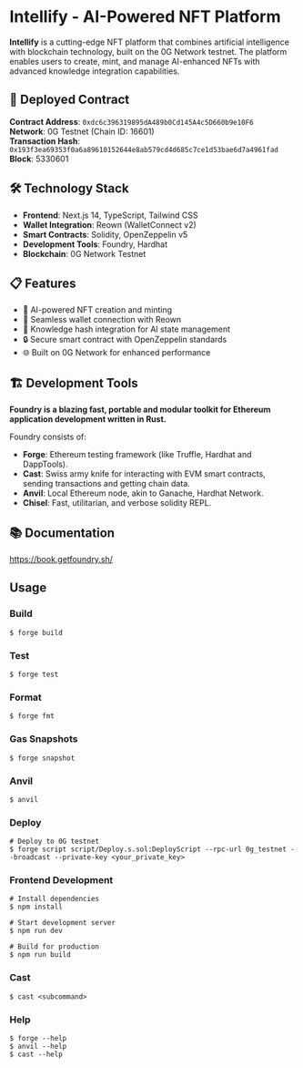 # Intellify - AI-Powered NFT Platform

**Intellify** is a cutting-edge NFT platform that combines artificial intelligence with blockchain technology, built on the 0G Network testnet. The platform enables users to create, mint, and manage AI-enhanced NFTs with advanced knowledge integration capabilities.

## 🚀 Deployed Contract

**Contract Address**: `0xdc6c396319895dA489b0Cd145A4c5D660b9e10F6`  
**Network**: 0G Testnet (Chain ID: 16601)  
**Transaction Hash**: `0x193f3ea69353f0a6a89610152644e8ab579cd4d685c7ce1d53bae6d7a4961fad`  
**Block**: 5330601  

## 🛠 Technology Stack

- **Frontend**: Next.js 14, TypeScript, Tailwind CSS
- **Wallet Integration**: Reown (WalletConnect v2)
- **Smart Contracts**: Solidity, OpenZeppelin v5
- **Development Tools**: Foundry, Hardhat
- **Blockchain**: 0G Network Testnet

## 📋 Features

- 🎨 AI-powered NFT creation and minting
- 🔗 Seamless wallet connection with Reown
- 🧠 Knowledge hash integration for AI state management
- 🔒 Secure smart contract with OpenZeppelin standards
- 🌐 Built on 0G Network for enhanced performance

## 🏗 Development Tools

**Foundry is a blazing fast, portable and modular toolkit for Ethereum application development written in Rust.**

Foundry consists of:

- **Forge**: Ethereum testing framework (like Truffle, Hardhat and DappTools).
- **Cast**: Swiss army knife for interacting with EVM smart contracts, sending transactions and getting chain data.
- **Anvil**: Local Ethereum node, akin to Ganache, Hardhat Network.
- **Chisel**: Fast, utilitarian, and verbose solidity REPL.

## 📚 Documentation

https://book.getfoundry.sh/

## Usage

### Build

```shell
$ forge build
```

### Test

```shell
$ forge test
```

### Format

```shell
$ forge fmt
```

### Gas Snapshots

```shell
$ forge snapshot
```

### Anvil

```shell
$ anvil
```

### Deploy

```shell
# Deploy to 0G testnet
$ forge script script/Deploy.s.sol:DeployScript --rpc-url 0g_testnet --broadcast --private-key <your_private_key>

```

### Frontend Development

```shell
# Install dependencies
$ npm install

# Start development server
$ npm run dev

# Build for production
$ npm run build
```

### Cast

```shell
$ cast <subcommand>
```

### Help

```shell
$ forge --help
$ anvil --help
$ cast --help
```
